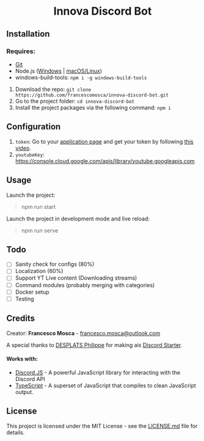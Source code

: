 <h1 align="center">
Innova Discord Bot
</h1>

## Installation

### Requires:

- [Git](https://git-scm.com/downloads)
- Node.js ([Windows](https://nodejs.org/it/) | [macOS/Linux](https://github.com/nodesource/distributions/blob/master/README.md#installation-instructions))
- windows-build-tools: `npm i -g windows-build-tools`

1. Download the repo: `git clone https://github.com/francescomosca/innova-discord-bot.git`
2. Go to the project folder: `cd innova-discord-bot`
3. Install the project packages via the following command: `npm i`

## Configuration

1. `token`: Go to your [application page](https://discordapp.com/developers/applications/me) and get your token by following [this video](https://drive.google.com/file/d/1wZG_TBVfjQfj0CEYaRTzS60D-cbfeeYZ/view).
2. `youtubeKey`: https://console.cloud.google.com/apis/library/youtube.googleapis.com

## Usage

Launch the project:
> npm run start

Launch the project in development mode and live reload:
> npm run serve

## Todo
- [ ] Sanity check for configs (80%)
- [ ] Localization (60%)
- [ ] Support YT Live content (Downloading streams)
- [ ] Command modules (probably merging with categories)
- [ ] Docker setup
- [ ] Testing

## Credits

Creator: **Francesco Mosca** - <francesco.mosca@outlook.com> 

A special thanks to [DESPLATS Philippe](https://github.com/RedekProject/) for making ais [Discord Starter](https://github.com/RedekProject/DiscordJS-TypeScript-Starter-Gulp).

#### Works with:
* [Discord.JS](https://github.com/discordjs/discord.js) - A powerful JavaScript library for interacting with the Discord API
* [TypeScript](https://github.com/Microsoft/TypeScript) - A superset of JavaScript that compiles to clean JavaScript output.

## License

This project is licensed under the MIT License - see the [LICENSE.md](https://github.com/francescomosca/innova-discord-bot/blob/master/LICENSE) file for details.